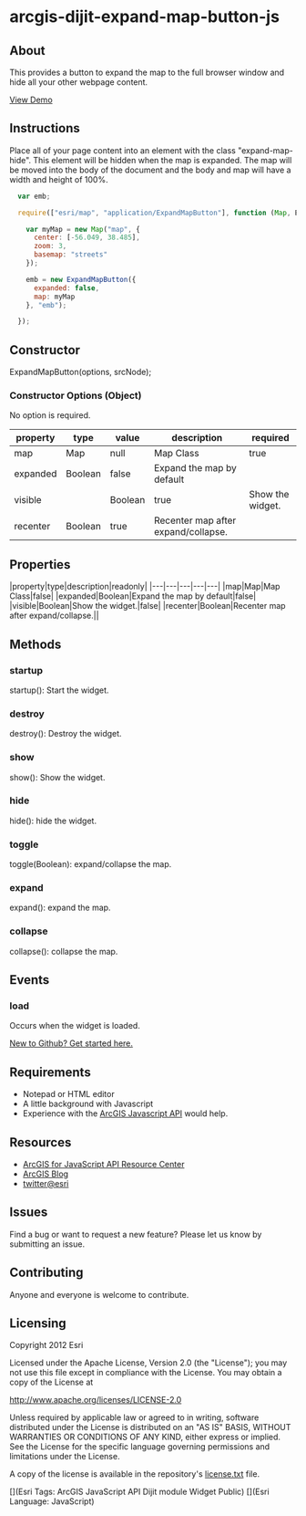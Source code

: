 # arcgis-dijit-expand-map-button-js

## About
This provides a button to expand the map to the full browser window and hide all your other webpage content.

[View Demo](http://driskull.github.com/arcgis-dijit-expand-map-button-js/)

## Instructions

Place all of your page content into an element with the class "expand-map-hide". This element will be hidden when the map is expanded. The map will be moved into the body of the document and the body and map will have a width and height of 100%.

```javascript
  var emb;

  require(["esri/map", "application/ExpandMapButton"], function (Map, ExpandMapButton) {

    var myMap = new Map("map", {
      center: [-56.049, 38.485],
      zoom: 3,
      basemap: "streets"
    });

    emb = new ExpandMapButton({
      expanded: false,
      map: myMap
    }, "emb");

  });
```

## Constructor

ExpandMapButton(options, srcNode);

### Constructor Options (Object)

No option is required.

|property|type|value|description|required|
|---|---|---|---|---|
|map|Map|null|Map Class|true|
|expanded|Boolean|false|Expand the map by default||
|visible||Boolean|true|Show the widget.||
|recenter|Boolean|true|Recenter map after expand/collapse.||

## Properties
|property|type|description|readonly|
|---|---|---|---|---|
|map|Map|Map Class|false|
|expanded|Boolean|Expand the map by default|false|
|visible|Boolean|Show the widget.|false|
|recenter|Boolean|Recenter map after expand/collapse.||

## Methods

### startup
startup(): Start the widget.
### destroy
destroy(): Destroy the widget.
### show
show(): Show the widget.
### hide
hide(): hide the widget.
### toggle
toggle(Boolean): expand/collapse the map.
### expand
expand(): expand the map.
### collapse
collapse(): collapse the map.

## Events
### load
Occurs when the widget is loaded.

 [New to Github? Get started here.](https://github.com/)

## Requirements

* Notepad or HTML editor
* A little background with Javascript
* Experience with the [ArcGIS Javascript API](http://www.esri.com/) would help.

## Resources

* [ArcGIS for JavaScript API Resource Center](http://help.arcgis.com/en/webapi/javascript/arcgis/index.html)
* [ArcGIS Blog](http://blogs.esri.com/esri/arcgis/)
* [twitter@esri](http://twitter.com/esri)

## Issues

Find a bug or want to request a new feature?  Please let us know by submitting an issue.

## Contributing

Anyone and everyone is welcome to contribute.

## Licensing
Copyright 2012 Esri

Licensed under the Apache License, Version 2.0 (the "License");
you may not use this file except in compliance with the License.
You may obtain a copy of the License at

   http://www.apache.org/licenses/LICENSE-2.0

Unless required by applicable law or agreed to in writing, software
distributed under the License is distributed on an "AS IS" BASIS,
WITHOUT WARRANTIES OR CONDITIONS OF ANY KIND, either express or implied.
See the License for the specific language governing permissions and
limitations under the License.

A copy of the license is available in the repository's [license.txt](https://raw.github.com/Esri/arcgis-dijit-sample-js/master/license.txt) file.

[](Esri Tags: ArcGIS JavaScript API Dijit module Widget Public)
[](Esri Language: JavaScript)
